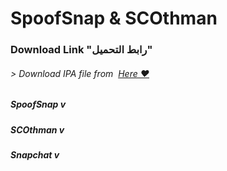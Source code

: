 # **SpoofSnap & SCOthman**




### Download Link "رابط التحميل"
###### > Download IPA file from  [Here ❤️](https://pages.github.com/)



##### SpoofSnap v
##### SCOthman v
##### Snapchat v

